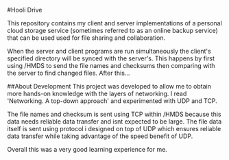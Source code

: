 #Hooli Drive 
 
This repository contains my client and server implementations of a personal cloud storage service (sometimes referred to as an online backup service) that can be used used for file sharing and collaboration.  
 
When the server and client programs are run simultaneously the client's specified directory will be synced with the server's. This happens by first using /HMDS to send the file names and checksums then comparing with the server to find changed files. After this... 
 
 
##About Development 
This project was developed to allow me to obtain more hands-on knowledge with the layers of networking. 
I read 'Networking. A top-down approach' and experimented with UDP and TCP.  
 
The file names and checksum is sent using TCP within /HMDS because this data needs reliable data transfer and isnt expected to be large. The file data itself is sent using protocol i designed on top of UDP which ensures reliable data transfer while taking advantage of the speed benefit of UDP. 
 
Overall this was a very good learning experience for me.
